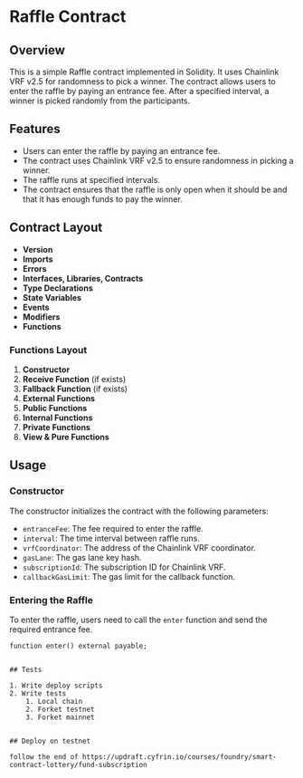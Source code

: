 # Raffle Contract

## Overview

This is a simple Raffle contract implemented in Solidity. It uses Chainlink VRF v2.5 for randomness to pick a winner. The contract allows users to enter the raffle by paying an entrance fee. After a specified interval, a winner is picked randomly from the participants.

## Features

- Users can enter the raffle by paying an entrance fee.
- The contract uses Chainlink VRF v2.5 to ensure randomness in picking a winner.
- The raffle runs at specified intervals.
- The contract ensures that the raffle is only open when it should be and that it has enough funds to pay the winner.

## Contract Layout

- **Version**
- **Imports**
- **Errors**
- **Interfaces, Libraries, Contracts**
- **Type Declarations**
- **State Variables**
- **Events**
- **Modifiers**
- **Functions**

### Functions Layout

1. **Constructor**
2. **Receive Function** (if exists)
3. **Fallback Function** (if exists)
4. **External Functions**
5. **Public Functions**
6. **Internal Functions**
7. **Private Functions**
8. **View & Pure Functions**

## Usage

### Constructor

The constructor initializes the contract with the following parameters:

- `entranceFee`: The fee required to enter the raffle.
- `interval`: The time interval between raffle runs.
- `vrfCoordinator`: The address of the Chainlink VRF coordinator.
- `gasLane`: The gas lane key hash.
- `subscriptionId`: The subscription ID for Chainlink VRF.
- `callbackGasLimit`: The gas limit for the callback function.

### Entering the Raffle

To enter the raffle, users need to call the `enter` function and send the required entrance fee.

```solidity
function enter() external payable;


## Tests

1. Write deploy scripts
2. Write tests
    1. Local chain
    2. Forket testnet
    3. Forket mainnet


## Deploy on testnet

follow the end of https://updraft.cyfrin.io/courses/foundry/smart-contract-lottery/fund-subscription